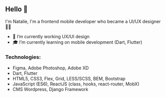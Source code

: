 ## Hello 👋

I'm Natalie, I'm a frontend mobile developer who became a UI/UX designer 👨‍💻

- 🎨 I’m currently working UX/UI design
- 🎓 I’m currently learning on mobile development (Dart, Flutter)

### Technologies:
- Figma, Adobe Photoshop, Adobe XD
- Dart, Flutter
- HTML5, CSS3, Flex, Grid, LESS/SCSS, BEM, Bootstrap
- JavaScript (ES6), ReactJS (class, hooks, react-router, MobX)
- CMS Wordpress, Django Framework
